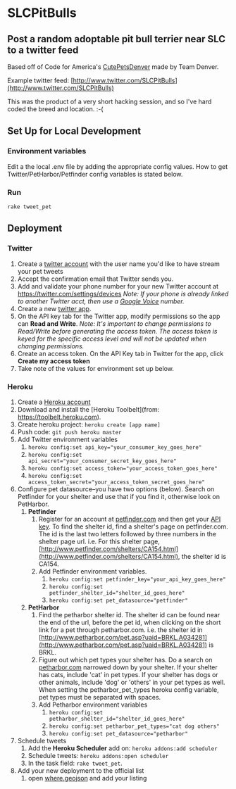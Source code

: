 SLCPitBulls
===========

Post a random adoptable pit bull terrier near SLC to a twitter feed
-------------------------------------------------------------------

Based off of Code for America's [CutePetsDenver](https://github.com/codeforamerica/cutepetsdenver) made by Team Denver.

Example twitter feed: [http://www.twitter.com/SLCPitBulls](http://www.twitter.com/SLCPitBulls)

This was the product of a very short hacking session, and so I've hard coded the breed and location. :-(

## Set Up for Local Development

### Environment variables
Edit a the local .env file by adding the appropriate config values. How to get Twitter/PetHarbor/Petfinder config variables is stated below.

### Run
`rake tweet_pet`

## Deployment

### Twitter
1. Create a [twitter account](https://twitter.com/signup) with the user name you'd like to have stream your pet tweets
2. Accept the confirmation email that Twitter sends you.
3. Add and validate your phone number for your new Twitter account at https://twitter.com/settings/devices *Note: If your phone is already linked to another Twitter acct, then use a [Google Voice](https://www.google.com/voice/) number.*
4. Create a new [twitter app](https://apps.twitter.com/).
5. On the API key tab for the Twitter app, modify permissions so the app can **Read and Write**. *Note: It's important to change permissions to Read/Write before generating the access token. The access token is keyed for the specific access level and will not be updated when changing permissions.*
6. Create an access token. On the API Key tab in Twitter for the app, click **Create my access token**
7. Take note of the values for environment set up below.

### Heroku
1. Create a [Heroku account](https://id.heroku.com/signup/www-header)
1. Download and install the [Heroku Toolbelt](from: https://toolbelt.heroku.com).
2. Create heroku project: `heroku create [app name]`
3. Push code: `git push heroku master`
4. Add Twitter environment variables
    1. `heroku config:set api_key="your_consumer_key_goes_here"`
    2. `heroku config:set api_secret="your_consumer_secret_key_goes_here"`
    3. `heroku config:set access_token="your_access_token_goes_here"`
    4. `heroku config:set access_token_secret="your_access_token_secret_goes_here"`
5. Configure pet datasource–you have two options (below). Search on Petfinder for your shelter and use that if you find it, otherwise look on PetHarbor.
    1. **Petfinder**
        1. Register for an account at [petfinder.com](https://www.petfinder.com/) and then get your [API key](https://www.petfinder.com/developers/api-key). To find the shelter id, find a shelter's page on petfinder.com. The id is the last two letters followed by three numbers in the shelter page url. i.e. For this shelter page, [http://www.petfinder.com/shelters/CA154.html](http://www.petfinder.com/shelters/CA154.html), the shelter id is CA154.
        2. Add Petfinder environment variables.
            1. `heroku config:set petfinder_key="your_api_key_goes_here"`
            2. `heroku config:set petfinder_shelter_id="shelter_id_goes_here"`
            3. `heroku config:set pet_datasource="petfinder"`
    2. **PetHarbor**
        1. Find the petharbor shelter id. The shelter id can be found near the end of the url, before the pet id, when    clicking on the short link for a pet through petharbor.com. i.e. the shelter id in [http://www.petharbor.com/pet.asp?uaid=BRKL.A034281](http://www.petharbor.com/pet.asp?uaid=BRKL.A034281) is BRKL.
        2. Figure out which pet types your shelter has. Do a search on [petharbor.com](http://www.petharbor.com) narrowed down by your shelter. If your shelter has cats, include 'cat' in pet types. If your shelter has dogs or other animals, include 'dog' or 'others' in your pet types as well. When setting the petharbor_pet_types heroku config variable, pet types must be separated with spaces.
        3. Add Petharbor environment variables
            1. `heroku config:set petharbor_shelter_id="shelter_id_goes_here"`
            2. `heroku config:set petharbor_pet_types="cat dog others"`
            3. `heroku config:set pet_datasource="petharbor"`
6. Schedule tweets
    1. Add the **Heroku Scheduler** add on: `heroku addons:add scheduler`
    2. Schedule tweets: `heroku addons:open scheduler`
    3. In the task field: `rake tweet_pet`.
7. Add your new deployment to the official list
    1. open [where.geojson](https://github.com/codeforamerica/CutePets/blob/master/where.geojson) and add your listing
